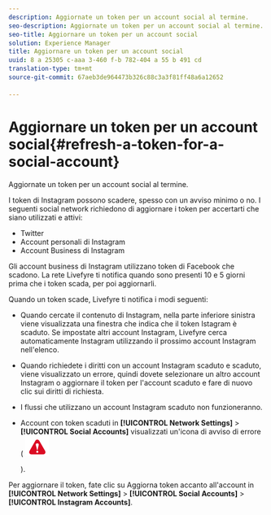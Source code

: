 ```yaml
---
description: Aggiornate un token per un account social al termine.
seo-description: Aggiornate un token per un account social al termine.
seo-title: Aggiornare un token per un account social
solution: Experience Manager
title: Aggiornare un token per un account social
uuid: 8 a 25305 c-aaa 3-460 f-b 782-404 a 55 b 491 cd
translation-type: tm+mt
source-git-commit: 67aeb3de964473b326c88c3a3f81ff48a6a12652

---
```



# Aggiornare un token per un account social{#refresh-a-token-for-a-social-account}

Aggiornate un token per un account social al termine.

I token di Instagram possono scadere, spesso con un avviso minimo o no. I seguenti social network richiedono di aggiornare i token per accertarti che siano utilizzati e attivi:

* Twitter
* Account personali di Instagram
* Account Business di Instagram

Gli account business di Instagram utilizzano token di Facebook che scadono. La rete Livefyre ti notifica quando sono presenti 10 e 5 giorni prima che i token scada, per poi aggiornarli.

Quando un token scade, Livefyre ti notifica i modi seguenti:

* Quando cercate il contenuto di Instagram, nella parte inferiore sinistra viene visualizzata una finestra che indica che il token Istagram è scaduto. Se impostate altri account Instagram, Livefyre cerca automaticamente Instagram utilizzando il prossimo account Instagram nell&#39;elenco.
* Quando richiedete i diritti con un account Instagram scaduto e scaduto, viene visualizzato un errore, quindi dovete selezionare un altro account Instagram o aggiornare il token per l&#39;account scaduto e fare di nuovo clic sui diritti di richiesta.
* I flussi che utilizzano un account Instagram scaduto non funzioneranno.
* Account con token scaduti in **[!UICONTROL Network Settings]** &gt; **[!UICONTROL Social Accounts]** visualizzati un&#39;icona di avviso di errore ( ![](assets/warningError.png)

   ).

Per aggiornare il token, fate clic su Aggiorna token accanto all&#39;account in **[!UICONTROL Network Settings]** &gt; **[!UICONTROL Social Accounts]** &gt; **[!UICONTROL Instagram Accounts]**.
